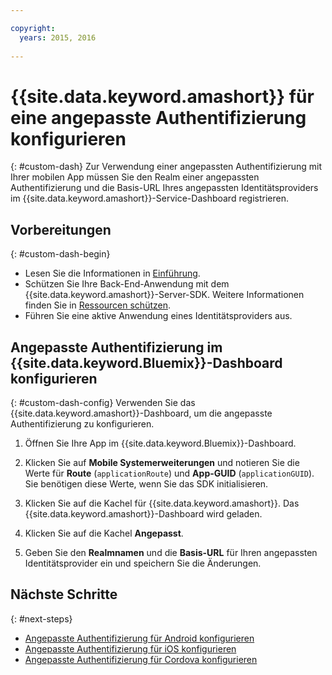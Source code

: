 ```yaml
---

copyright:
  years: 2015, 2016
  
---
```


# {{site.data.keyword.amashort}} für eine angepasste Authentifizierung konfigurieren
{: #custom-dash}
Zur Verwendung einer angepassten Authentifizierung mit Ihrer mobilen App müssen Sie den Realm einer angepassten Authentifizierung und die Basis-URL Ihres angepassten Identitätsproviders im {{site.data.keyword.amashort}}-Service-Dashboard registrieren.

## Vorbereitungen
{: #custom-dash-begin}
* Lesen Sie die Informationen in [Einführung](getting-started.html).
* Schützen Sie Ihre Back-End-Anwendung mit dem {{site.data.keyword.amashort}}-Server-SDK.  Weitere Informationen finden Sie in [Ressourcen schützen](protecting-resources.html).
* Führen Sie eine aktive Anwendung eines Identitätsproviders aus.

## Angepasste Authentifizierung im {{site.data.keyword.Bluemix}}-Dashboard konfigurieren
{: #custom-dash-config}
Verwenden Sie das {{site.data.keyword.amashort}}-Dashboard, um die angepasste Authentifizierung zu konfigurieren.

1. Öffnen Sie Ihre App im {{site.data.keyword.Bluemix}}-Dashboard.

1. Klicken Sie auf **Mobile Systemerweiterungen** und notieren Sie die Werte für **Route** (`applicationRoute`) und **App-GUID** (`applicationGUID`). Sie benötigen diese Werte, wenn Sie das SDK initialisieren.

1. Klicken Sie auf die Kachel für {{site.data.keyword.amashort}}. Das {{site.data.keyword.amashort}}-Dashboard wird geladen.

1. Klicken Sie auf die Kachel **Angepasst**.

1. Geben Sie den **Realmnamen** und die **Basis-URL** für Ihren angepassten Identitätsprovider ein und speichern Sie die Änderungen.

## Nächste Schritte
{: #next-steps}
* [Angepasste Authentifizierung für Android konfigurieren](custom-auth-android.html)
* [Angepasste Authentifizierung für iOS konfigurieren](custom-auth-ios.html)
* [Angepasste Authentifizierung für Cordova konfigurieren](custom-auth-cordova.html)
